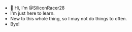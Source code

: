 - 👋 Hi, I’m @SiliconRacer28
- I'm just here to learn.
- New to this whole thing, so I may not do things to often.
- Bye!

<!---
SiliconRacer28/SiliconRacer28 is a ✨ special ✨ repository because its `README.md` (this file) appears on your GitHub profile.
You can click the Preview link to take a look at your changes.
--->
